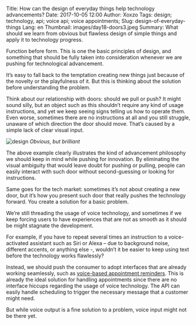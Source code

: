 Title: How can the design of everyday things help technology advancements?
Date: 2017-10-05 12:00
Author: Xoxzo
Tags: design; technology, api; voice api; voice appointments; 
Slug: design-of-everyday-things
Lang: en
Thumbnail: images/day18-doors3.jpeg
Summary: What should we learn from obvious but flawless design of simple things and apply it to technology progress.
 
             

Function before form. This is one the basic principles of design, and something that should be fully taken into consideration whenever we are pushing for technological advancement.              

It’s easy to fall back to the temptation creating new things just because of the novelty or the playfulness of it. But this is thinking about the solution before understanding the problem.

Think about our relationship with doors: should we pull or push? It might sound silly, but an object such as this shouldn’t require any kind of usage instructions, and yet we keep seeing signs telling us how to operate them. Even worse, sometimes there are no instructions at all and you still struggle, unaware of which direction the door should move. That’s caused by a simple lack of clear visual input.

![design](/images/day18-doors3.jpeg)
_Obvious, but brilliant_

The above example clearly illustrates the kind of advancement philosophy we should keep in mind while pushing for innovation. By eliminating the visual ambiguity that would leave doubt for pushing or pulling, people can easily interact with such door without second-guessing or looking for instructions.

Same goes for the tech market: sometimes it’s not about creating a new door, but it’s how you present such door that really pushes the technology forward. You create a solution for a basic problem.

We’re still threading the usage of voice technology, and sometimes if we keep forcing users to have experiences that are not as smooth as it should be might stagnate the development.

For example, if you have to repeat several times an instruction to a voice-activated assistant such as Siri or Alexa – due to background noise, different accents, or anything else -, wouldn’t it be easier to keep using text before the technology works flawlessly?

Instead, we should push the consumer to adopt interfaces that are already working seamlessly, such as [voice-based appointment reminders](https://www.xoxzo.com/en/about/voice-api/). This is already the ideal solution for handling appointments since there are no interface hiccups regarding the usage of voice technology. The API can easily handle scheduling to trigger the necessary message that a customer might need.

But while voice output is a fine solution to a problem, voice input might not be there yet.



